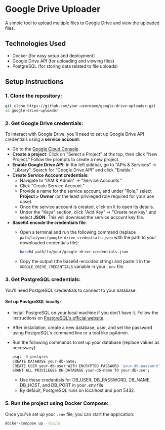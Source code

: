 # Google Drive Uploader

A simple tool to upload multiple files to Google Drive and view the uploaded files.

## Technologies Used

- Docker (for easy setup and deployment)
- Google Drive API (for uploading and viewing files)
- PostgreSQL (for storing data related to file uploads)

## Setup Instructions

### 1. Clone the repository:

```bash
git clone https://github.com/your-username/google-drive-uploader.git
cd google-drive-uploader
```

### 2. Get Google Drive credentials:

To interact with Google Drive, you'll need to set up Google Drive API credentials using a **service account**:

- Go to the [Google Cloud Console](https://console.cloud.google.com/).
- **Create a project**: Click on "Select a Project" at the top, then click "New Project." Follow the prompts to create a new project.
- **Enable Google Drive API**: In the left sidebar, go to "APIs & Services" → "Library". Search for "Google Drive API" and click "Enable."
- **Create Service Account credentials**:
    - Navigate to "IAM & Admin" → "Service Accounts."
    - Click "Create Service Account."
    - Provide a name for the service account, and under "Role," select **Project > Owner** (or the least privileged role required for your use case).
    - Once the service account is created, click on it to open its details.
    - Under the "Keys" section, click "Add Key" → "Create new key" and select **JSON**. This will download the service account key file.
- **Base64 encode the credentials file**:
    - Open a terminal and run the following command (replace `path/to/your/google-drive-credentials.json` with the path to your downloaded credentials file):

      ```bash
      base64 path/to/your/google-drive-credentials.json
      ```

    - Copy the output (the base64-encoded string) and paste it in the `GOOGLE_DRIVE_CREDENTIALS` variable in your `.env` file.

### 3. Get PostgreSQL credentials:

You'll need PostgreSQL credentials to connect to your database.

#### Set up PostgreSQL locally:

- Install PostgreSQL on your local machine if you don't have it. Follow the instructions on [PostgreSQL's official website](https://www.postgresql.org/download/).
- After installation, create a new database, user, and set the password using PostgreSQL's command line or a tool like pgAdmin.
- Run the following commands to set up your database (replace values as necessary):

  ```bash
  psql -U postgres
  CREATE DATABASE your-db-name;
  CREATE USER your-db-user WITH ENCRYPTED PASSWORD 'your-db-password';
  GRANT ALL PRIVILEGES ON DATABASE your-db-name TO your-db-user;
  ```
  - Use these credentials for DB_USER, DB_PASSWORD, DB_NAME, DB_HOST, and DB_PORT in your .env file.
  - By default, PostgreSQL runs on localhost and port 5432.

### 5. Run the project using Docker Compose:

Once you've set up your `.env` file, you can start the application:

```bash
docker-compose up --build
```

